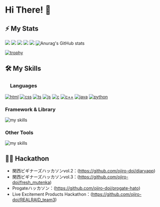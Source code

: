 # Hi There! 👋

## ⚡ My Stats

![](http://github-profile-summary-cards.vercel.app/api/cards/profile-details?username=ojiro-doi&&theme=onedark)
![](http://github-profile-summary-cards.vercel.app/api/cards/repos-per-language?username=ojiro-doi&&theme=onedark)
![](http://github-profile-summary-cards.vercel.app/api/cards/most-commit-language?username=ojiro-doi&&theme=onedark)
![](http://github-profile-summary-cards.vercel.app/api/cards/stats?username=ojiro-doi&&theme=onedark)
![](http://github-profile-summary-cards.vercel.app/api/cards/productive-time?username=ojiro-doi&&theme=onedark&utcOffset=9)
![Anurag's GitHub stats](https://github-readme-stats.vercel.app/api?username=ojiro-doi&count_private=true&show_icons=true&bg_color=000000&hide_border=true&title_color=7fff00&icon_color=238636&text_color=ffffff)

[![trophy](https://github-profile-trophy.vercel.app/?username=ojiro-doi&theme=onedark&column=8)](https://github.com/ryo-ma/github-profile-trophy)

<!-- ### Contributions
![]() -->



## 🛠️ My Skills 


### 　**Languages**
[![html](https://skillicons.dev/icons?theme=light&i=html)](https://skillicons.dev/icons?theme=light&i=html)
[![css](https://skillicons.dev/icons?theme=light&i=css)](https://skillicons.dev/icons?theme=light&i=css)
[![ts](https://skillicons.dev/icons?theme=light&i=ts)](https://skillicons.dev/icons?theme=light&i=ts)
[![js](https://skillicons.dev/icons?theme=light&i=js)](https://skillicons.dev/icons?theme=light&i=js)
[![c](https://skillicons.dev/icons?theme=light&i=c)](https://skillicons.dev/icons?theme=light&i=c)
[![c++](https://skillicons.dev/icons?theme=light&i=cpp)](https://skillicons.dev/icons?theme=light&i=cpp)
[![java](https://skillicons.dev/icons?theme=light&i=java)](https://skillicons.dev/icons?theme=light&i=java)
[![python](https://skillicons.dev/icons?theme=light&i=python)](https://skillicons.dev/icons?theme=light&i=python)


### **Framework & Library**
<img alt="my skills" src="https://skillicons.dev/icons?theme=light&perline=8&i=tailwindcss,react,nextjs,flask" />


### **Other Tools**
<img alt="my skills" src="https://skillicons.dev/icons?theme=light&perline=8&i=figma,notion,git,github,vscode" />


## 🏃‍♀️ Hackathon
- 関西ビギナーズハッカソンvol.2：(https://github.com/ojiro-doi/diaryapp)
- 関西ビギナーズハッカソンvol.3：(https://github.com/ojiro-doi/fresh_mutenka)
- Progateハッカソン：(https://github.com/ojiro-doi/progate-hato)
- Live Excitement Products Hackathon：(https://github.com/ojiro-doi/REALRAID_team3)
